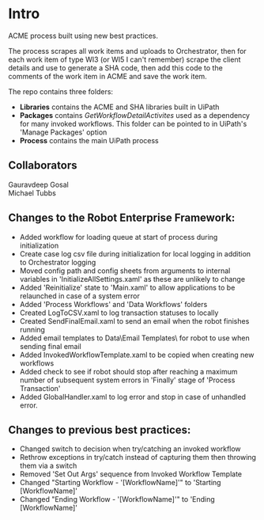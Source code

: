 # Intro
ACME process built using new best practices.

The process scrapes all work items and uploads to Orchestrator, then for each work item of type WI3 (or WI5 I can't remember) scrape the client details and use to generate a SHA code, then add this code to the comments of the work item in ACME and save the work item.

The repo contains three folders:
- **Libraries** contains the ACME and SHA libraries built in UiPath
- **Packages** contains *GetWorkflowDetailActivites* used as a dependency for many invoked workflows. This folder can be pointed to in UiPath's 'Manage Packages' option
- **Process** contains the main UiPath process

## Collaborators
Gauravdeep Gosal  
Michael Tubbs

## Changes to the Robot Enterprise Framework:

- Added workflow for loading queue at start of process during initialization
- Create case log csv file during initialization for local logging in addition to Orchestrator logging
- Moved config path and config sheets from arguments to internal variables in 'InitializeAllSettings.xaml' as these are unlikely to change
- Added 'Reinitialize' state to 'Main.xaml' to allow applications to be relaunched in case of a system error
- Added 'Process Workflows' and 'Data Workflows' folders
- Created LogToCSV.xaml to log transaction statuses to locally
- Created SendFinalEmail.xaml to send an email when the robot finishes running
- Added email templates to Data\Email Templates\ for robot to use when sending final email
- Added InvokedWorkflowTemplate.xaml to be copied when creating new workflows
- Added check to see if robot should stop after reaching a maximum number of subsequent system errors in 'Finally' stage of 'Process Transaction'
- Added GlobalHandler.xaml to log error and stop in case of unhandled error.

## Changes to previous best practices:

- Changed switch to decision when try/catching an invoked workflow
- Rethrow exceptions in try/catch instead of capturing them then throwing them via a switch
- Removed 'Set Out Args' sequence from Invoked Workflow Template
- Changed "Starting Workflow - '[WorkflowName]'" to 'Starting [WorkflowName]'
- Changed "Ending Workflow - '[WorkflowName]'" to 'Ending [WorkflowName]'
